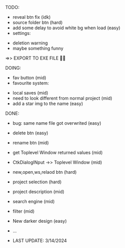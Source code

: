 TODO: 
- reveal btn fix (idk)
- source folder btn (hard)
- add some delay to avoid white bg when load (easy)
- settings:
 + deletion warning
 + maybe something funny

=>> EXPORT TO EXE FILE 🚀🚀

DOING:
- fav button (mid)
- favourite system:
 + local saves (mid)
 + need to look different from normal project (mid)
 + add a star img to the name (easy)

DONE:
- bug: same name file got overwrited (easy)
- delete btn (easy)
- rename btn (mid)
- get Toplevel Window returned values (mid)
- CtkDialogINput ->> Toplevel Window (mid)
- new,open,ws,relaod btn (hard)
- project selection (hard)
- project description (mid)
- search engine (mid)
- filter (mid)
- New darker design (easy)
- ...

- LAST UPDATE: 3/14/2024